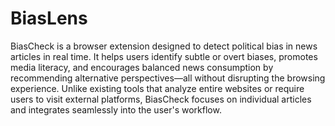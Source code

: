 # BiasLens
BiasCheck is a browser extension designed to detect political bias in news articles in real time. It helps users identify subtle or overt biases, promotes media literacy, and encourages balanced news consumption by recommending alternative perspectives—all without disrupting the browsing experience. Unlike existing tools that analyze entire websites or require users to visit external platforms, BiasCheck focuses on individual articles and integrates seamlessly into the user's workflow.
